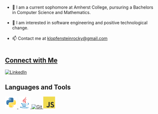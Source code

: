 <p align ="center"
  # Hi 👋, I'm Rocky
</p>

<ul>
  <br />
  <li> 🌱 I am a current sophomore at Amherst College, pursuring a Bachelors in Computer Science and Mathematics. </li>
  <br />
  <li> 💸 I am interested in software engineering and positive technological change. </li>
  <br />
  <li> 📫 Contact me at <a href=klopfensteinrocky@gmail.com> klopfensteinrocky@gmail.com </li>
  <br />
</ul>

## Connect with Me
<a href="https://linkedin.com/in/rockyklop">
  <img src="https://raw.githubusercontent.com/rahuldkjain/github-profile-readme-generator/master/src/images/icons/Social/linked-in-alt.svg" alt="LinkedIn" width="30"/>
</a>

## Languages and Tools
<a href="https://www.python.org/">
  <img src="https://raw.githubusercontent.com/devicons/devicon/master/icons/python/python-original.svg" alt="Python" width="40"/>
</a>

<a href="https://www.java.com/en/">
  <img src="https://raw.githubusercontent.com/devicons/devicon/master/icons/java/java-original.svg" alt="Java" width="40"/>
</a>

<a href="https://git-scm.com">
  <img src="https://camo.githubusercontent.com/ff5301ef7472dbdf522b776167a8af8c326299fe8175e53f6b052bbcc04533e3/68747470733a2f2f7777772e766563746f726c6f676f2e7a6f6e652f6c6f676f732f6769742d73636d2f6769742d73636d2d69636f6e2e737667" alt="Git" width="40" />
</a>

<a href="https://www.javascript.com/">
  <img src="https://raw.githubusercontent.com/devicons/devicon/master/icons/javascript/javascript-original.svg" alt="JavaScript" width="40" />
</a>

